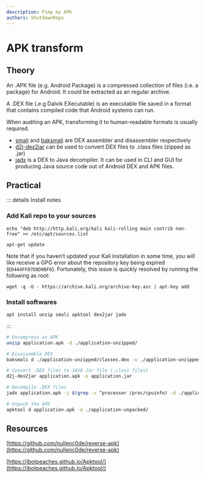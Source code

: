 ```yaml
---
description: Pimp my APK
authors: ShutdownRepo
---
```


# APK transform

## Theory

An .APK file (e.g. Android Package) is a compressed collection of files (i.e. a package) for Android. It could be extracted as an regular archive.

A .DEX file (.e.g Dalvik EXecutable) is an executable file saved in a format that contains compiled code that Android systems can run.

When auditing an APK, transforming it to human-readable formats is usually required.

* [smali](https://github.com/JesusFreke/smali) and [baksmali](https://github.com/JesusFreke/smali) are DEX assembler and disassembler respectively
* [d2j-dex2jar](https://github.com/pxb1988/dex2jar) can be used to convert DEX files to .class files (zipped as .jar)
* [jadx](https://github.com/skylot/jadx) is a DEX to Java decompiler. It can be used in CLI and GUI for producing Java source code out of Android DEX and APK files.

## Practical

::: details Install notes
### Add Kali repo to your sources


```
echo "deb http://http.kali.org/kali kali-rolling main contrib non-free" >> /etc/apt/sources.list 

apt-get update
```


Note that if you haven’t updated your Kali installation in some time, you will like receive a GPG error about the repository key being expired (`ED444FF07D8D0BF6`). Fortunately, this issue is quickly resolved by running the following as root:

```
wget -q -O - https://archive.kali.org/archive-key.asc | apt-key add
```

### Install softwares

```
apt install unzip smali apktool dex2jar jadx
```
:::


```bash
# Uncompress an APK
unzip application.apk -d ./application-unzipped/

# Disassemble DEX
baksmali d ./application-unzipped/classes.dex -o ./application-unzipped/classes.dex.out/ 2>/dev/null

# Convert .DEX files to JAVA Jar file (.class files)
d2j-dex2jar application.apk -o application.jar

# Decompile .DEX files
jadx application.apk -j $(grep -c ^processor /proc/cpuinfo) -d ./application-jadx/ > /dev/null

# Unpack the APK
apktool d application.apk -o ./application-unpacked/ 
```

## Resources

[https://github.com/nullenc0de/reverse-apk](https://github.com/nullenc0de/reverse-apk)

[https://ibotpeaches.github.io/Apktool/](https://ibotpeaches.github.io/Apktool/)
